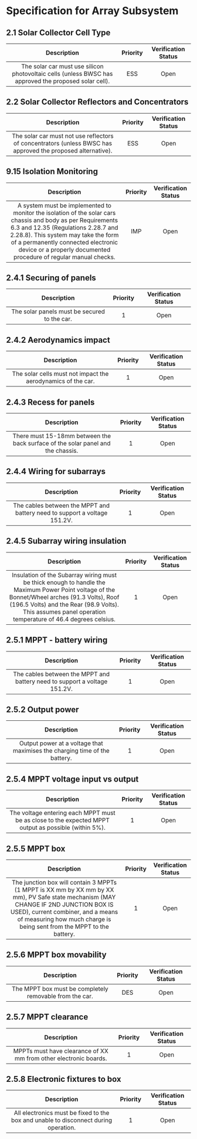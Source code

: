 # Specification for Array Subsystem
## 2.1 Solar Collector Cell Type
| Description | Priority | Verification Status |
|:---:|:---:|:---:|
| The solar car must use silicon photovoltaic cells (unless BWSC has approved the proposed solar cell).  | ESS | Open |

## 2.2 Solar Collector Reflectors and Concentrators 
| Description | Priority | Verification Status |
|:---:|:---:|:---:|
| The solar car must not use reflectors of concentrators (unless BWSC has approved the proposed alternative).    | ESS | Open |

## 9.15 Isolation Monitoring
| Description | Priority | Verification Status |
|:---:|:---:|:---:|
| A system must be implemented to monitor the isolation of the solar cars chassis and body as per Requirements 6.3 and 12.35 (Regulations 2.28.7 and 2.28.8). This system may take the form of a permanently connected electronic device or a properly documented procedure of regular manual checks. | IMP | Open |

## 2.4.1 Securing of panels 
| Description | Priority | Verification Status |
|:---:|:---:|:---:|
| The solar panels must be secured to the car.  | 1 | Open |

## 2.4.2 Aerodynamics impact
| Description | Priority | Verification Status |
|:---:|:---:|:---:|
| The solar cells must not impact the aerodynamics of the car.  | 1 | Open |

## 2.4.3 Recess for panels 
| Description | Priority | Verification Status |
|:---:|:---:|:---:|
| There must 15-18mm between the back surface of the solar panel and the chassis.   | 1 | Open |

## 2.4.4 Wiring for subarrays 
| Description | Priority | Verification Status |
|:---:|:---:|:---:|
| The cables between the MPPT and battery need to support a voltage 151.2V. | 1 | Open |

## 2.4.5 Subarray wiring insulation
| Description | Priority | Verification Status |
|:---:|:---:|:---:|
| Insulation of the Subarray wiring must be thick enough to handle the Maximum Power Point voltage of the Bonnet/Wheel arches (91.3 Volts), Roof (196.5 Volts) and the Rear (98.9 Volts).    This assumes panel operation temperature of 46.4 degrees celsius. | 1 | Open |

## 2.5.1 MPPT - battery wiring
| Description | Priority | Verification Status |
|:---:|:---:|:---:|
| The cables between the MPPT and battery need to support a voltage 151.2V. | 1 | Open |

## 2.5.2 Output power
| Description | Priority | Verification Status |
|:---:|:---:|:---:|
| Output power at a voltage that maximises the charging time of the battery.  | 1 | Open |

## 2.5.4 MPPT voltage input vs output 
| Description | Priority | Verification Status |
|:---:|:---:|:---:|
| The voltage entering each MPPT must be as close to the expected MPPT output as possible (within 5%). | 1 | Open |

## 2.5.5 MPPT box
| Description | Priority | Verification Status |
|:---:|:---:|:---:|
| The junction box will contain 3 MPPTs (1 MPPT is XX mm by XX mm by XX mm), PV Safe state mechanism (MAY CHANGE IF 2ND JUNCTION BOX IS USED), current combiner, and a means of measuring how much charge is being sent from the MPPT to the battery. | 1 | Open |

## 2.5.6 MPPT box movability
| Description | Priority | Verification Status |
|:---:|:---:|:---:|
| The MPPT box must be completely removable from the car.   | DES | Open |

## 2.5.7 MPPT clearance 
| Description | Priority | Verification Status |
|:---:|:---:|:---:|
| MPPTs must have clearance of XX mm from other electronic boards.  | 1 | Open |

## 2.5.8 Electronic fixtures to box
| Description | Priority | Verification Status |
|:---:|:---:|:---:|
| All electronics must be fixed to the box and unable to disconnect during operation.  | 1 | Open |
